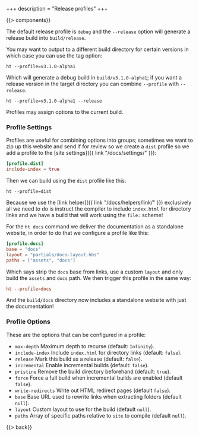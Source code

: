 +++
description = "Release profiles"
+++

{{> components}}

The default release profile is `debug` and the `--release` option will generate a release build into `build/release`.

You may want to output to a different build directory for certain versions in which case you can use the tag option:

```
ht --profile=v3.1.0-alpha1
```

Which will generate a debug build in `build/v3.1.0-alpha1`; if you want a release version in the target directory you can combine `--profile` with `--release`.

```
ht --profile=v3.1.0-alpha1 --release
```

Profiles may assign options to the current build.

### Profile Settings

Profiles are useful for combining options into groups; sometimes we want to zip up this website and send if for review so we create a `dist` profile so we add a profile to the [site settings]({{ link "/docs/settings/" }}):

```toml
[profile.dist]
include-index = true
```

Then we can build using the `dist` profile like this:

```
ht --profile=dist
```

Because we use the [link helper]({{ link "/docs/helpers/link/" }}) exclusively all we need to do is instruct the compiler to include `index.html` for directory links and we have a build that will work using the `file:` scheme!

For the `ht docs` command we deliver the documentation as a standalone website, in order to do that we configure a profile like this:

```toml
[profile.docs]
base = "docs"
layout = "partials/docs-layout.hbs"
paths = ["assets", "docs"]
```

Which says strip the `docs` base from links, use a custom `layout` and only build the `assets` and `docs` path. We then trigger this profile in the same way:

```toml
ht --profile=docs
```

And the `build/docs` directory now includes a standalone website with just the documentation!

### Profile Options

These are the options that can be configured in a profile:

* `max-depth` Maximum depth to recurse (default: `Infinity`).
* `include-index` Include `index.html` for directory links (default: `false`).
* `release` Mark this build as a release (default: `false`).
* `incremental` Enable incremental builds (default: `false`).
* `pristine` Remove the build directory beforehand (default: `true`).
* `force` Force a full build when incremental builds are enabled (default `false`).
* `write-redirects` Write out HTML redirect pages (default `false`).
* `base` Base URL used to rewrite links when extracting folders (default `null`).
* `layout` Custom layout to use for the build (default `null`).
* `paths` Array of specific paths relative to `site` to compile (default `null`).

{{> back}}
